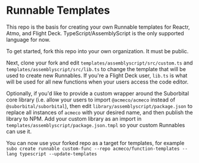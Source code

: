 # Runnable Templates

This repo is the basis for creating your own Runnable templates for Reactr, Atmo, and Flight Deck. TypeScript/AssemblyScript is the only supported language for now.

To get started, fork this repo into your own organization. It must be public.

Next, clone your fork and edit `templates/assemblyscript/src/custom.ts` and `templates/assemblyscript/src/lib.ts` to change the template that will be used to create new Runnables. If you're a Flight Deck user, `lib.ts` is what will be used for all new functions when your users access the code editor.

Optionally, if you'd like to provide a custom wrapper around the Suborbital core library (i.e. allow your users to import `@acmeco/acmeco` instead of `@suborbital/suborbital`), then edit `library/assemblyscript/package.json` to replace all instances of `acmeco` with your desired name, and then publish the library to NPM. Add your custom library as an import in `templates/assemblyscript/package.json.tmpl` so your custom Runnables can use it.

You can now use your forked repo as a target for templates, for example `subo create runnable custom-func --repo acmeco/function-templates --lang typescript --update-templates`